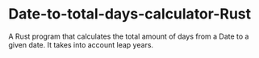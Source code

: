 # Date-to-total-days-calculator-Rust
A Rust program that calculates the total amount of days from a Date to a given date. It takes into account leap years.
